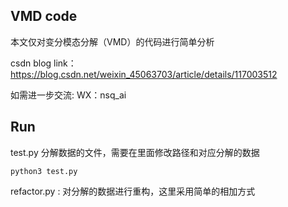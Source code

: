## VMD code

本文仅对变分模态分解（VMD）的代码进行简单分析

csdn blog link：
https://blog.csdn.net/weixin_45063703/article/details/117003512

如需进一步交流:
WX：nsq_ai


## Run
test.py 分解数据的文件，需要在里面修改路径和对应分解的数据
```
python3 test.py
```

refactor.py : 对分解的数据进行重构，这里采用简单的相加方式


